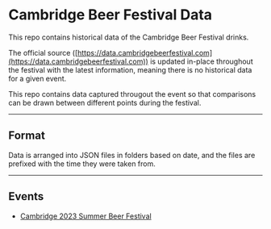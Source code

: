 # Cambridge Beer Festival Data

This repo contains historical data of the Cambridge Beer Festival drinks.

The official source ([https://data.cambridgebeerfestival.com](https://data.cambridgebeerfestival.com)) is updated in-place throughout the festival with the latest information, meaning there is no historical data for a given event.

This repo contains data captured througout the event so that comparisons can be drawn between different points during the festival.

---

## Format

Data is arranged into JSON files in folders based on date, and the files are prefixed with the time they were taken from.

---

## Events

* [Cambridge 2023 Summer Beer Festival](./2023-05/)
